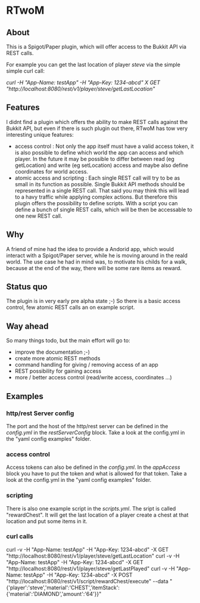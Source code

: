 # RTwoM

## About

This is a Spigot/Paper plugin, which will offer access to the Bukkit API via REST calls.

For example you can get the last location of player *steve* via the simple simple curl call:

*curl -H "App-Name: testApp" -H "App-Key: 1234-abcd" X GET "http://localhost:8080/rest/v1/player/steve/getLastLocation"*

## Features

I didnt find a plugin which offers the ability to make REST calls against the Bukkit API, but even if there is such plugin out there, RTwoM has tow very interesting unique features:

* access control : Not only the app itself must have a valid access token, it is also possible to define which world the app can access and which player. In the future it may be possible to differ between read (eg getLocation) and write (eg setLocation) access and maybe also define coordinates for world access.
* atomic access and scripting : Each single REST call will try to be as small in its function as possible. Single Bukkit API methods should be represented in a single REST call. That said you may think this will lead to a havy traffic while applying complex actions. But therefore this plugin offers the possibility to define scripts. With a script you can define a bunch of single REST calls, which will be then be accessable to one new REST call.

## Why

A friend of mine had the idea to provide a Andorid app, which would interact with a Spigot/Paper server, while he is moving around in the reald world. The use case he had in mind was, to motivate his childs for a walk, because at the end of the way, there will be some rare items as reward.

## Status quo

The plugin is in very early pre alpha state ;-) So there is a basic access control, few atomic REST calls an on example script.

## Way ahead

So many things todo, but the main effort will go to:

* improve the documentation ;-)
* create more atomic REST methods
* command handling for giving / removing access of an app
* REST possibility for gaining access 
* more / better access control (read/write access, coordinates ...)

## Examples

### http/rest Server config

The port and the host of the http/rest server can be defined in the *config.yml* in the *restServerConfig* block. Take a look at the config.yml in the "yaml config examples" folder.

### access control

Access tokens can also be defined in the *config.yml*. In the *appAccess* block you have to put the token and what is allowed for that token. Take a look at the config.yml in the "yaml config examples" folder.

### scripting

There is also one example script in the *scripts.yml*. The sript is called "rewardChest". It will get the last location of a player create a chest at that location and put some items in it.

### curl calls

curl -v -H "App-Name: testApp" -H "App-Key: 1234-abcd" -X GET "http://localhost:8080/rest/v1/player/steve/getLastLocation"
curl -v -H "App-Name: testApp" -H "App-Key: 1234-abcd" -X GET "http://localhost:8080/rest/v1/player/steve/getLastPlayed"
curl -v -H "App-Name: testApp" -H "App-Key: 1234-abcd" -X POST "http://localhost:8080/rest/v1/script/rewardChest/execute" --data "{'player':'steve','material':'CHEST','itemStack':{'material':'DIAMOND','amount':'64'}}"